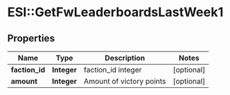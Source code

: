 # ESI::GetFwLeaderboardsLastWeek1

## Properties
Name | Type | Description | Notes
------------ | ------------- | ------------- | -------------
**faction_id** | **Integer** | faction_id integer | [optional] 
**amount** | **Integer** | Amount of victory points | [optional] 


